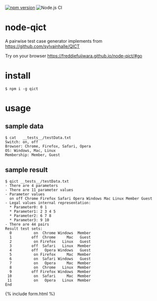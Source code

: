 [![npm version](https://badge.fury.io/js/qict.svg)](https://badge.fury.io/js/qict) ![Node.js CI](https://github.com/freddiefujiwara/node-qict/workflows/Node.js%20CI/badge.svg)
# node-qict
A pairwise test case generator implements from https://github.com/sylvainhalle/QICT

Try on your browser https://freddiefujiwara.github.io/node-qict/#go

# install
``` shell
$ npm i -g qict
```

# usage
## sample data
```shell
$ cat   __tests__/testData.txt
Switch: on, off
Browser: Chrome, Firefox, Safari, Opera
OS: Windows, Mac, Linux
Membership: Member, Guest
```
## sample result
```shell
$ qict __tests__/testData.txt
- There are 4 parameters
- There are 11 parameter values
- Parameter values
  on off Chrome Firefox Safari Opera Windows Mac Linux Member Guest
- Legal values internal representation:
  * Parameter0: 0 1
  * Parameter1: 2 3 4 5
  * Parameter2: 6 7 8
  * Parameter3: 9 10
- There are 44 pairs
Result test sets:
  0          on  Chrome Windows  Member
  1         off  Chrome     Mac   Guest
  2          on Firefox   Linux   Guest
  3         off  Safari   Linux  Member
  4         off   Opera Windows   Guest
  5          on Firefox     Mac  Member
  6          on  Safari Windows   Guest
  7          on   Opera     Mac  Member
  8          on  Chrome   Linux  Member
  9         off Firefox Windows  Member
 10          on  Safari     Mac  Member
 11          on   Opera   Linux  Member
End
```

{% include form.html %}
